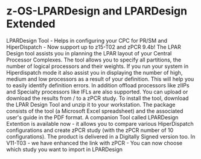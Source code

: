 # z-OS-LPARDesign and LPARDesign Extended
LPARDesign Tool - Helps in configuring your CPC for PR/SM and HiperDispatch - Now support up to z15-T02 and zPCR 9.4b!
The LPAR Design tool assists you in planning the LPAR layout of your Central Processor Complexes. The tool allows you
to specify all partitions, the number of logical processors and their weights. If you run your system in Hiperdispatch mode it
also assist you in displaying the number of high, medium and low processors as a result of your definition. This will help
you to easily identify definition errors. In addition offload processors like zIIPs and Specialty processors like IFLs are also supported.
You can upload or download the results from / to a zPCR study. To install the tool, download the LPAR Design Tool and
unzip it to your workstation. The package consists of the tool (a Microsoft Excel spreadsheet) and the associated user's
guide in the PDF format. A companion Tool called LPARDesign Extention is available now - it allows you to compare various HiperDispatch configurations and create zPCR study (with the zPCR number of 10 configurations). The product is delivered in a Digitally Signed version too.
In V11-T03 - we have enhanced the link with zPCR - You can now choose which study you want to import in LPARDesign
